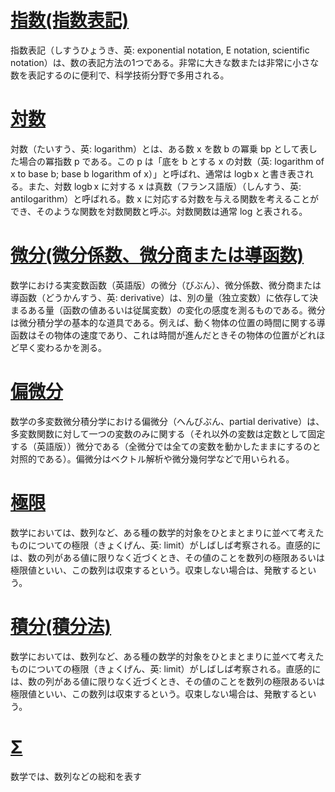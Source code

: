 # [指数(指数表記)](https://ja.wikipedia.org/wiki/指数表記)
指数表記（しすうひょうき、英: exponential notation, E notation, scientific notation）は、数の表記方法の1つである。非常に大きな数または非常に小さな数を表記するのに便利で、科学技術分野で多用される。

# [対数](https://ja.wikipedia.org/wiki/対数)

対数（たいすう、英: logarithm）とは、ある数 x を数 b の冪乗 bp として表した場合の冪指数 p である。この p は「底を b とする x の対数（英: logarithm of x to base b; base b logarithm of x）」と呼ばれ、通常は logb x と書き表される。また、対数 logb x に対する x は真数（フランス語版）（しんすう、英: antilogarithm）と呼ばれる。数 x に対応する対数を与える関数を考えることができ、そのような関数を対数関数と呼ぶ。対数関数は通常 log と表される。

# [微分(微分係数、微分商または導函数)](https://ja.wikipedia.org/wiki/微分)

数学における実変数函数（英語版）の微分（びぶん）、微分係数、微分商または導函数（どうかんすう、英: derivative）は、別の量（独立変数）に依存して決まるある量（函数の値あるいは従属変数）の変化の感度を測るものである。微分は微分積分学の基本的な道具である。例えば、動く物体の位置の時間に関する導函数はその物体の速度であり、これは時間が進んだときその物体の位置がどれほど早く変わるかを測る。

# [偏微分](https://ja.wikipedia.org/wiki/偏微分)

数学の多変数微分積分学における偏微分（へんびぶん、partial derivative）は、多変数関数に対して一つの変数のみに関する（それ以外の変数は定数として固定する（英語版））微分である（全微分では全ての変数を動かしたままにするのと対照的である）。偏微分はベクトル解析や微分幾何学などで用いられる。

# [極限](https://ja.wikipedia.org/wiki/極限)

数学においては、数列など、ある種の数学的対象をひとまとまりに並べて考えたものについての極限（きょくげん、英: limit）がしばしば考察される。直感的には、数の列がある値に限りなく近づくとき、その値のことを数列の極限あるいは極限値といい、この数列は収束するという。収束しない場合は、発散するという。

# [積分(積分法)](https://ja.wikipedia.org/wiki/積分法)

数学においては、数列など、ある種の数学的対象をひとまとまりに並べて考えたものについての極限（きょくげん、英: limit）がしばしば考察される。直感的には、数の列がある値に限りなく近づくとき、その値のことを数列の極限あるいは極限値といい、この数列は収束するという。収束しない場合は、発散するという。

# [Σ](https://ja.wikipedia.org/wiki/Σ)

数学では、数列などの総和を表す